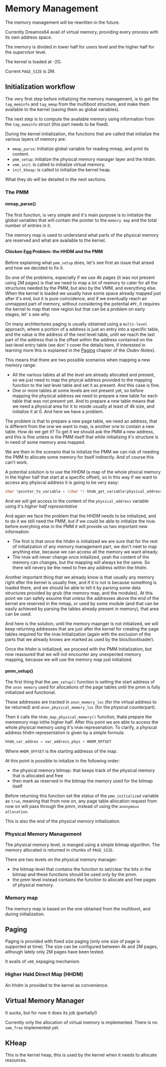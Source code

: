 # Memory Management

The memory management will be rewritten in the future.

Currently Dreamos64 avail of virtual memory, providing every process with its own address space.

The memory is divided in lower half for _users_ level and the higher half for the _supervisor_ level.

The kernel is loaded at -2G.

Current `PAGE_SIZE` is 2M.


## Initialization workflow

The very first step before initializing the memory management, is to get the `tag_meminfo` and `tag_mmap`  from the multiboot structure, and make them available to the kernel (saving them as global variables).

The next step is to compute the available memory using information from the `tag_meminfo`  struct (this part needs to be fixed).

During the kernel initialization, the functions that are called that initialize the various layers of memory are:

* `mmap_parse`: Initialize global variable for reading mmap, and print its content.
* `pmm_setup`: initialize the phyiscal memory manager layer and the hhdm.
* `vmm_init`: is called to initialize virtual memory.
* `init_kheap`:  is called to initialize the kernel heap.

What they do will be detailed in the next sections.

### The PMM

#### mmap_parse()

The first function, is very simple and it's main purpose is to initialize the global variables that will contain the pointer to the `memory map` and the total number of entries in it.

The memory map is used to understand what parts of the physical memory are reserved and what are available to the kernel.


#### Chicken Egg Problem: the HHDM and the PMM

Before explaining what `pmm_setup` does, let's see first an issue that arised and how we decided to fix it.

So one of the problems, especially if we use 4k pages (it was not present using 2M pages) is that we need to map a lot of memory to cater for all the structures needed by the PMM, but also by the VMM, and everything else. When the kernel is loaded we usually have some space already mapped just after it's end, but it is pure coincidence, and if we eventually reach an unmapped part of memory, without considering the potential `#PF`, it requires the kernel to map that new region but that can be a problem on early stages, let' s see why.

On many architectures paging is usually obtained using a `multi-level`  approach, where a portion of a address is just an entry into a specific table, and the value is the address of the next level table, until we reach the last part of the address that is the offset within the address contained on the last-level entry table (we don' t cover the details here, if interested in learning more this is explained in the [Paging](https://github.com/dreamportdev/Osdev-Notes/blob/master/04_Memory_Management/03_Paging.md) chapter of the _Osdev Notes_).

This means that there are two possible scenarios when mapping a new memory range:

* All the various tables at all the level are already allocated and present, so we just need to map the phyical address provided to the mapping function to the last level table and set it as present. And this case is fine.
* One or more tables at some levels are not present yet, so before mapping the physical address  we need to prepare a new table for each table that was not present yet. And to prepare a new table means that we need a physical area for it to reside usually at least of 4k size, and initialize it at 0. And here we have a problem.

The problem is that to prepare a new page table, we need an address, that is different from the one we want to map, is another one to contain a new table. How do we get it? To get it we should ask the PMM a new address, and this is fine unless is the PMM itself that while initializing it's structure is in need of some memory area mapped.

We are then in the scenario that to initalize the PMM we can risk of needing the PMM to allocate some memory for itself indirectly. And of course this can't work.

A potential solution is to use the HHDM (a map of the whole phsical memory in the higher half that start at a specific offset), so in this way if we want to access any phyiscal address it is going to be very easy:

```c
char *pointer_to_variable = (char *) hhdm_get_variable(physical_address);
```

And we will get access to the content of the `physical_address` variable using it's *higher half representative*

And again we face the problem that the _HHDM_ needs to be initialized, and to do it we still need the PMM, but if we could be able to initialize the `hhdm`  before everyhing else in the PMM it will provide us two important new information:

* The first is that once the hhdm is initialized we are sure that for the rest of initialization of any memory management part, we don't neet to map anything else, because we can access all the memory we want already.
* The `hhdm` will never change once initailized, yeah the content of the memory can changes, but the mapping will always be the same. So there will nevery be the need to free any address within the hhdm.

Another important thing that we already know is that usually any memory right after the kernel is usually free, and if it is not is because something is loaded there, and we should be able to tell it by parsing some data structures provided by grub (the memory map, and the modules). At this point we can safely assume that unless the addresses above the end of the kernel are reserved in the mmap, or used by some module (and that can be easily achieved by parsing the tables already present in memory), that area can be used.

And here is the solution, until the memory maanger is not initialized, we will keep returning addresses that are just after the kernel for creating the page tables required for the `hhdm` Initialization (again with the exclusion of the parts that we already knows are marked as used by the bios/bootloader).

Once the _hhdm_  is initialized, we proceed with the PMM Initialization, but now reassured that we will not encounter any unexpected memory mapping, because we will use the memory map just initialized.

#### pmm_setup()

The first thing that the `pmm_setup()` function is setting the start address of the `anon memory`  used for allocations of the page tables until the pmm is fully initialized and functional.

These addresses are tracked in `anon_memory_loc` (for the virtual address to be returned) and `anon_physical_memory_loc` (for the physical counterpart).

Then it calls the `hhdm_map_physical_memory()` function, thata prepare the mememory map inthe higher half. After this point we are able to access the whole physical memory using it's `hhdm` represenation. To clarify, a phyiscal address hhdm representation is given by a simple formula:

```c
hhdm_var_addres = var_address_phys + HHDM_OFFSET
```

Where `HHDM_OFFSET` is the starting addresss of the map.

At this point is possible to initalize in the following order:

* the physical memory bitmap: that keeps track of the physical memory that is allocated and free
* then mark as reserved in the bitmap the memory used for the bitmap itself

Before returning this function set the status of the `pmm_initialized` variable as `true`, meaning that from now on, any page table allocation request from now on will pass through the pmm, instead of using the `anonymous allocation`.

This is also the end of the physical memory initialization.

### Physical Memory Management

The physical memory level, is manged using a simple bitmap algorithm. The memory allocated is returned in chunks of `PAGE_SIZE`.

There are two levels on the physical memory manager:

* the bitmap level that contains the function to set/clear the bits in the bitmap and these functions should be used only by the pmm.
* the pmm level instead contains the function to allocate and free pages of physical memory.

### Memory map

The memory map is based on the one obtained from the multiboot, and during initialization.

## Paging

Paging is provided with fixed size paging (only one size of page is supported at time). The size can be configured between 4k and 2M pages, although lately only 2M pages have been tested.

It avails of `x86_64`paging mechanism.

### Higher Hald Direct Map (HHDM)

An hhdm is provided to the kernel as convenience.

## Virtual Memory  Manager

It sucks, but for now it does its job (partially!)

Currently only the allocation of virtual memory is implemented. There is no `vmm_free` implemented yet.

## KHeap

This is the kernel heap, this is used by the kernel when it needs to allocate resources.


